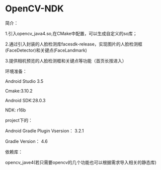 # OpenCV-NDK

简介：

1.引入opencv_java4.so,在CMake中配置，可以生成自定义的so库；

2.通过引入封装的人脸检测库facesdk-release，实现图片的人脸检测框(FaceDetector)和关键点(FaceLandmark)

3.提供相机预览的人脸检测框和关键点等功能（首页长按进入）

环境准备：

Android Studio 3.5

Cmake:3.10.2

Android SDK:28.0.3

NDK: r16b

project下的：

Android Gradle Plugin Vsersion： 3.2.1

Gradle Version： 4.6

依赖库：

opencv_jave4(若只需要opencv的几个功能也可以根据需求导入相关的静态库)
